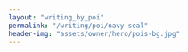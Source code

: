 ```yaml
---
layout: "writing_by_poi"
permalink: "/writing/poi/navy-seal"
header-img: "assets/owner/hero/pois-bg.jpg"
---
```

